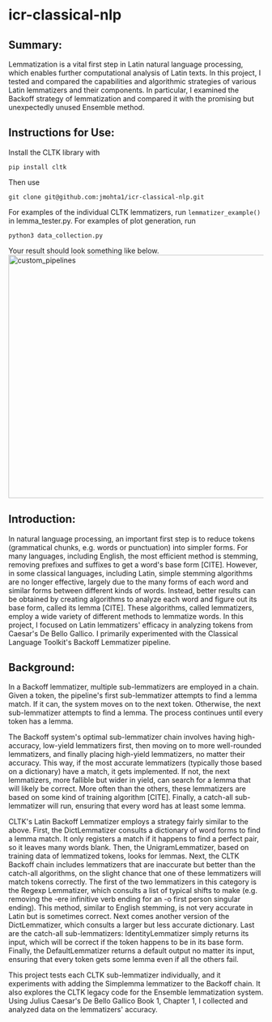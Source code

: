 # icr-classical-nlp

## Summary:

Lemmatization is a vital first step in Latin natural language processing, which enables further computational analysis of Latin texts. In this project, I tested and compared the capabilities and algorithmic strategies of various Latin lemmatizers and their components. In particular, I examined the Backoff strategy of lemmatization and compared it with the promising but unexpectedly unused Ensemble method.

## Instructions for Use:

Install the CLTK library with
```
pip install cltk
```
Then use 
```
git clone git@github.com:jmohta1/icr-classical-nlp.git
```
For examples of the individual CLTK lemmatizers, run ```lemmatizer_example()``` in lemma_tester.py.
For examples of plot generation, run 
```
python3 data_collection.py
```
 Your result should look something like below.
<img width="640" height="480" alt="custom_pipelines" src="https://github.com/user-attachments/assets/994baabe-5c9e-4d6d-a479-cef980cbf29d" />


## Introduction:

In natural language processing, an important first step is to reduce tokens (grammatical chunks, e.g. words or punctuation) into simpler forms. For many languages, including English, the most efficient method is stemming, removing prefixes and suffixes to get a word's base form [CITE]. However, in some classical languages, including Latin, simple stemming algorithms are no longer effective, largely due to the many forms of each word and similar forms between different kinds of words. Instead, better results can be obtained by creating algorithms to analyze each word and figure out its base form, called its lemma [CITE]. These algorithms, called lemmatizers, employ a wide variety of different methods to lemmatize words. In this project, I focused on Latin lemmatizers' efficacy in analyzing tokens from Caesar's De Bello Gallico. I primarily experimented with the Classical Language Toolkit's Backoff Lemmatizer pipeline. 


## Background:

In a Backoff lemmatizer, multiple sub-lemmatizers are employed in a chain. Given a token, the pipeline's first sub-lemmatizer attempts to find a lemma match. If it can, the system moves on to the next token. Otherwise, the next sub-lemmatizer attempts to find a lemma. The process continues until every token has a lemma. 

The Backoff system's optimal sub-lemmatizer chain involves having high-accuracy, low-yield lemmatizers first, then moving on to more well-rounded lemmatizers, and finally placing high-yield lemmatizers, no matter their accuracy. This way, if the most accurate lemmatizers (typically those based on a dictionary) have a match, it gets implemented. If not, the next lemmatizers, more fallible but wider in yield, can search for a lemma that will likely be correct. More often than the others, these lemmatizers are based on some kind of training algorithm [CITE]. Finally, a catch-all sub-lemmatizer will run, ensuring that every word has at least some lemma.

CLTK's Latin Backoff Lemmatizer employs a strategy fairly similar to the above. First, the DictLemmatizer consults a dictionary of word forms to find a lemma match. It only registers a match if it happens to find a perfect pair, so it leaves many words blank. Then, the UnigramLemmatizer, based on training data of lemmatized tokens, looks for lemmas. Next, the CLTK Backoff chain includes lemmatizers that are inaccurate but better than the catch-all algorithms, on the slight chance that one of these lemmatizers will match tokens correctly. The first of the two lemmatizers in this category is the Regexp Lemmatizer, which consults a list of typical shifts to make (e.g. removing the -ere infinitive verb ending for an -o first person singular ending). This method, similar to English stemming, is not very accurate in Latin but is sometimes correct. Next comes another version of the DictLemmatizer, which consults a larger but less accurate dictionary. Last are the catch-all sub-lemmatizers: IdentityLemmatizer simply returns its input, which will be correct if the token happens to be in its base form. Finally, the DefaultLemmatizer returns a default output no matter its input, ensuring that every token gets some lemma even if all the others fail.

This project tests each CLTK sub-lemmatizer individually, and it experiments with adding the Simplemma lemmatizer to the Backoff chain. It also explores the CLTK legacy code for the Ensemble lemmatization system. Using Julius Caesar's De Bello Gallico Book 1, Chapter 1, I collected and analyzed data on the lemmatizers' accuracy.
